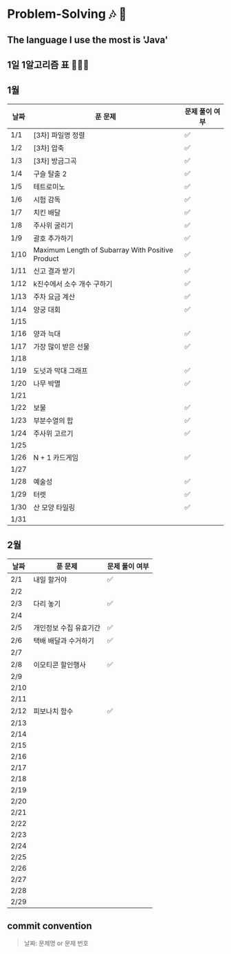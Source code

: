 # Problem-Solving 🎶 🎵

## The language I use the most is 'Java'

## 1일 1알고리즘 표 👩🏻‍💻

## 1월

| 날짜   | 푼 문제                                             | 문제 풀이 여부 |
|------|--------------------------------------------------|----------|
| 1/1  | [3차] 파일명 정렬                                      | ✅        |
| 1/2  | [3차] 압축                                          | ✅        |
| 1/3  | [3차] 방금그곡                                        | ✅        |
| 1/4  | 구슬 탈출 2                                          | ✅        |
| 1/5  | 테트로미노                                            | ✅        |
| 1/6  | 시험 감독                                            | ✅        |
| 1/7  | 치킨 배달                                            | ✅        |
| 1/8  | 주사위 굴리기                                          | ✅        |
| 1/9  | 괄호 추가하기                                          | ✅        |
| 1/10 | Maximum Length of Subarray With Positive Product | ✅        |
| 1/11 | 신고 결과 받기                                         | ✅        |
| 1/12 | k진수에서 소수 개수 구하기                                  | ✅        |
| 1/13 | 주차 요금 계산                                         | ✅        |
| 1/14 | 양궁 대회                                            | ✅        |
| 1/15 |                                                  |          |
| 1/16 | 양과 늑대                                            | ✅        |
| 1/17 | 가장 많이 받은 선물                                      | ✅        |
| 1/18 |                                                  |          |
| 1/19 | 도넛과 막대 그래프                                       | ✅        |
| 1/20 | 나무 박멸                                            |  ✅         |
| 1/21 |                                                  |          |
| 1/22 | 보물                                               |   ✅       |
| 1/23 | 부분수열의 합                                          |  ✅        |
| 1/24 | 주사위 고르기                                          |   ✅       |
| 1/25 |                                                  |          |
| 1/26 | N + 1 카드게임                                       |     ✅     |
| 1/27 |                                                  |          |
| 1/28 | 예술성                                              |      ✅    |
| 1/29 | 터렛                                               | ✅         |
| 1/30 | 산 모양 타일링                                         |   ✅       |
| 1/31 |                                          |        |

## 2월

| 날짜   | 푼 문제         | 문제 풀이 여부 |
|------|--------------|----------|
| 2/1  | 내일 할거야       |        ✅     |
| 2/2  |              |          |
| 2/3  | 다리 놓기        |     ✅     |
| 2/4  |              |          |
| 2/5  | 개인정보 수집 유효기간 |     ✅     |
| 2/6  | 택배 배달과 수거하기  |   ✅       |
| 2/7  |              |          |
| 2/8  | 이모티콘 할인행사    |    ✅      |
| 2/9  |              |          |
| 2/10 |              |          |
| 2/11 |              |          |
| 2/12 | 피보나치 함수      |      ✅    |
| 2/13 |              |          |
| 2/14 |              |          |
| 2/15 |              |          |
| 2/16 |              |          |
| 2/17 |              |          |
| 2/18 |              |          |
| 2/19 |              |          |
| 2/20 |              |          |
| 2/21 |              |          |
| 2/22 |              |          |
| 2/23 |              |          |
| 2/24 |              |          |
| 2/25 |              |          |
| 2/26 |              |          |
| 2/27 |              |          |
| 2/28 |              |          |
| 2/29 |              |          |

## commit convention

> 날짜: 문제명 or 문제 번호
